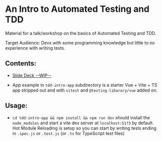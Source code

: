 # An Intro to Automated Testing and TDD

Material for a talk/workshop on the basics of Automated Testing and TDD. 

Target Audience: Devs with some programming knowledge but little to no experience with writing tests. 

## Contents:
- [Slide Deck --WIP--](https://docs.google.com/presentation/d/1Nl1GDpnnU3cIRt3uGAt7joJb5MPdyMoSirep9zRudFk/edit?usp=sharing)

- App example in `tdd-intro-app` subdirectory is a starter Vue + Vite + TS app stripped out and with `vitest` and `@testing-libarary/vue` added on.

## Usage:
- `cd tdd-intro-app && npm install && npm run dev` should install the `node_modules` and start a vite dev server at `localhost:5173` by default. Hot Module Reloading is setup so you can start by writing tests ending in `.spec.js` or `.test.js`  (or `.ts` for TypeScript test files)
